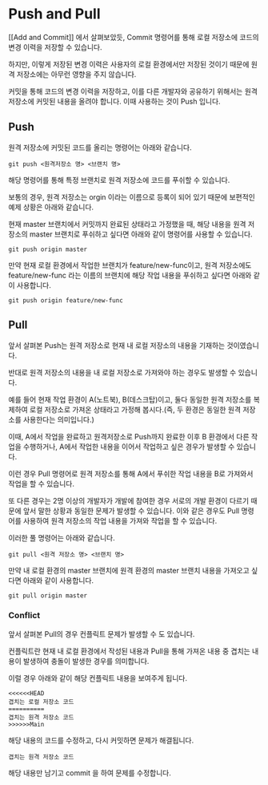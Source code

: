 # Push and Pull

[[Add and Commit]] 에서 살펴보았듯, Commit 명령어를 통해 로컬 저장소에 코드의 변경 이력을 저장할 수 있습니다.

하지만, 이렇게 저장된 변경 이력은 사용자의 로컬 환경에서만 저장된 것이기 때문에 원격 저장소에는 아무런 영향을 주지 않습니다.

커밋을 통해 코드의 변경 이력을 저장하고, 이를 다른 개발자와 공유하기 위해서는 원격 저장소에 커밋된 내용을 올려야 합니다. 이때 사용하는 것이 Push 입니다.

## Push
원격 저장소에 커밋된 코드를 올리는 명령어는 아래와 같습니다.

```
git push <원격저장소 명> <브랜치 명>
```

해당 명령어를 통해 특정 브랜치로 원격 저장소에 코드를 푸쉬할 수 있습니다.

보통의 경우, 원격 저장소는 orgin 이라는 이름으로 등록이 되어 있기 때문에 보편적인 예제 상황은 아래와 같습니다.

현재 master 브랜치에서 커밋까지 완료된 상태라고 가정했을 때, 해당 내용을 원격 저장소의 master 브랜치로 푸쉬하고 싶다면 아래와 같이 명령어를 사용할 수 있습니다.

```
git push origin master
```

만약 현재 로컬 환경에서 작업한 브랜치가 feature/new-func이고, 원격 저장소에도 feature/new-func 라는 이름의 브랜치에 해당 작업 내용을 푸쉬하고 싶다면 아래와 같이 사용합니다.

```
git push origin feature/new-func
```

## Pull
앞서 살펴본 Push는 원격 저장소로 현재 내 로컬 저장소의 내용을 기재하는 것이였습니다.

반대로 원격 저장소의 내용을 내 로컬 저장소로 가져와야 하는 경우도 발생할 수 있습니다.

예를 들어 현재 작업 환경이 A(노트북), B(데스크탑)이고, 둘다 동일한 원격 저장소를 복제하여 로컬 저장소로 가져온 상태라고 가정해 봅시다.(즉, 두 환경은 동일한 원격 저장소를 사용한다는 의미입니다.)

이때, A에서 작업을 완료하고 원격저장소로 Push까지 완료한 이후 B 환경에서 다른 작업을 수행하거나, A에서 작업한 내용을 이어서 작업하고 싶은 경우가 발생할 수 있습니다.

이런 경우 Pull 명령어로 원격 저장소를 통해 A에서 푸쉬한 작업 내용을 B로 가져와서 작업을 할 수 있습니다.

또 다른 경우는 2명 이상의 개발자가 개발에 참여한 경우 서로의 개발 환경이 다르기 때문에 앞서 말한 상황과 동일한 문제가 발생할 수 있습니다. 이와 같은 경우도 Pull 명령어를 사용하여 원격 저장소의 작업 내용을 가져와 작업을 할 수 있습니다.

이러한 풀 명령어는 아래와 같습니다.

```
git pull <원격 저장소 명> <브랜치 명>
```

만약 내 로컬 환경의 master 브랜치에 원격 환경의 master 브랜치 내용을 가져오고 싶다면 아래와 같이 사용합니다.

```
git pull origin master
```

### Conflict
앞서 살펴본 Pull의 경우 컨플릭트 문제가 발생할 수 도 있습니다. 

컨플릭트란 현재 내 로컬 환경에서 작성된 내용과 Pull을 통해 가져온 내용 중 겹치는 내용이 발생하여 충돌이 발생한 경우를 의미합니다.

이럴 경우 아래와 같이 해당 컨플릭트 내용을 보여주게 됩니다.

```
<<<<<<HEAD
겹치는 로컬 저장소 코드
==========
겹치는 원격 저장소 코드
>>>>>>Main
```

해당 내용의 코드를 수정하고, 다시 커밋하면 문제가 해결됩니다.

```
겹치는 원격 저장소 코드
```

해당 내용만 남기고 commit 을 하여 문제를 수정합니다.